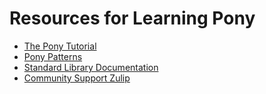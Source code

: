 # Resources for Learning Pony

- [The Pony Tutorial](https://tutorial.ponylang.io/)
- [Pony Patterns](https://patterns.ponylang.io/)
- [Standard Library Documentation](http://stdlib.ponylang.io/)
- [Community Support Zulip](https://ponylang.zulipchat.com/)
